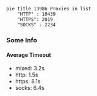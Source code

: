 
```mermaid
pie title 13986 Proxies in list
    "HTTP" : 10439
    "HTTPS": 2019
    "SOCKS" : 2234
```

### Some Info
#### Average Timeout

- mixed: 3.2s
- http: 1.5s
- https: 8.1s
- socks: 6.4s